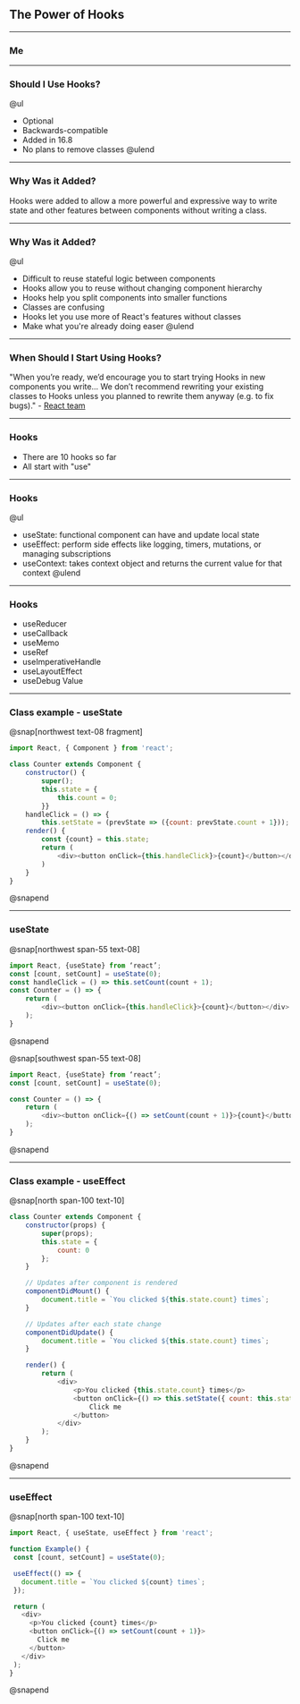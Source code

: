 ## The Power of Hooks

---

### Me

---

### Should I Use Hooks?

@ul
- Optional
- Backwards-compatible
- Added in 16.8
- No plans to remove classes
@ulend

---

### Why Was it Added?

Hooks were added to allow a more powerful and expressive way to write state and other features between components without writing a class.

---
### Why Was it Added?

@ul
- Difficult to reuse stateful logic between components
- Hooks allow you to reuse without changing component hierarchy
- Hooks help you split components into smaller functions
- Classes are confusing
- Hooks let you use more of React's features without classes
- Make what you're already doing easer
@ulend

---

### When Should I Start Using Hooks?

"When you’re ready, we’d encourage you to start trying Hooks in new components you write... We don’t recommend rewriting your existing classes to Hooks unless you planned to rewrite them anyway (e.g. to fix bugs)." - [React team](https://reactjs.org/docs/hooks-faq.html#should-i-use-hooks-classes-or-a-mix-of-both)

---

### Hooks

- There are 10 hooks so far
- All start with "use"

---

### Hooks

@ul
- useState: functional component can have and update local state
- useEffect: perform side effects like logging, timers, mutations, or managing subscriptions
- useContext: takes context object and returns the current value for that context
@ulend

---

### Hooks

- useReducer
- useCallback
- useMemo
- useRef
- useImperativeHandle
- useLayoutEffect
- useDebug Value

---

### Class example - useState

@snap[northwest text-08 fragment]

```javascript
import React, { Component } from 'react';

class Counter extends Component {
    constructor() {
        super();
        this.state = {
            this.count = 0;
        }}
    handleClick = () => {
        this.setState = (prevState => ({count: prevState.count + 1})); }
    render() {
        const {count} = this.state;
        return (
            <div><button onClick={this.handleClick}>{count}</button></div>
        )
    }
}
```
@snapend

---

### useState

@snap[northwest span-55 text-08]
```javascript
import React, {useState} from ‘react’;
const [count, setCount] = useState(0);
const handleClick = () => this.setCount(count + 1);
const Counter = () => {
    return (
        <div><button onClick={this.handleClick}>{count}</button></div>
    );
}
```
@snapend

@snap[southwest span-55 text-08]
```javascript
import React, {useState} from ‘react’;
const [count, setCount] = useState(0);

const Counter = () => {
    return (
        <div><button onClick={() => setCount(count + 1)}>{count}</button></div>
    );
}
```
@snapend

---

### Class example - useEffect

@snap[north span-100 text-10]
```javascript
class Counter extends Component {
    constructor(props) {
        super(props);
        this.state = {
            count: 0
        };
    }

    // Updates after component is rendered
    componentDidMount() {
        document.title = `You clicked ${this.state.count} times`;
    }

    // Updates after each state change
    componentDidUpdate() {
        document.title = `You clicked ${this.state.count} times`;
    }

    render() {
        return (
            <div>
                <p>You clicked {this.state.count} times</p>
                <button onClick={() => this.setState({ count: this.state.count + 1 })}>
                    Click me
                </button>
            </div>
        );
    }
}
```
@snapend

---

 ### useEffect

@snap[north span-100 text-10]
 ```javascript
 import React, { useState, useEffect } from 'react';

function Example() {
  const [count, setCount] = useState(0);

  useEffect(() => {
    document.title = `You clicked ${count} times`;
  });

  return (
    <div>
      <p>You clicked {count} times</p>
      <button onClick={() => setCount(count + 1)}>
        Click me
      </button>
    </div>
  );
}
```
@snapend